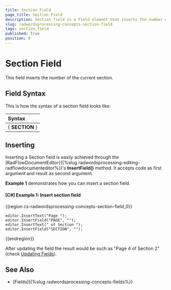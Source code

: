 ```yaml
---
title: Section Field
page_title: Section Field
description: Section field is a Field element that inserts the number of the current section.
slug: radwordsprocessing-concepts-section-field
tags: section,field
published: True
position: 0
---
```


# Section Field

This field inserts the number of the current section.

## Field Syntax

This is how the syntax of a section field looks like:

| Syntax   											  |
| :---     											  |
| { **SECTION** } |    


## Inserting

Inserting a Section field is easily achieved through the [RadFlowDocumentEditor]({%slug radwordsprocessing-editing-radflowdocumenteditor%})'s __InsertField()__ method. It accepts code as first argument and result as second argument.

__Example 1__ demonstrates how you can insert a section field.
         
#### __[C#] Example 1: Insert section field__

{{region cs-radwordsprocessing-concepts-section-field_0}}
	            
	editor.InsertText("Page ");
	editor.InsertField("PAGE", "");
	editor.InsertText(" of Section ");
	editor.InsertField("SECTION", "");

{{endregion}}


After updating the field the result would be such as "Page 4 of Section 2" (check [Updating Fields](https://docs.telerik.com/devtools/document-processing/libraries/radwordsprocessing/concepts/fields/fields#updating-fields)).

## See Also

* [Fields]({%slug radwordsprocessing-concepts-fields%}) 
